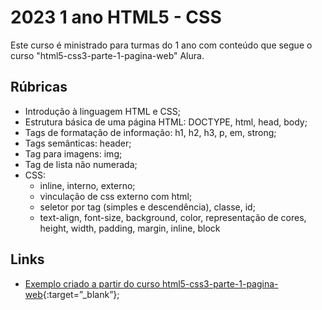 # 2023 1 ano HTML5 - CSS

Este curso é ministrado para turmas do 1 ano com conteúdo que segue o curso "html5-css3-parte-1-pagina-web" Alura.

## Rúbricas

* Introdução à linguagem HTML e CSS;
* Estrutura básica de uma página HTML: DOCTYPE, html, head, body;
* Tags de formatação de informação: h1, h2, h3, p, em, strong;
* Tags semânticas: header;
* Tag para imagens: img;
* Tag de lista não numerada;
* CSS:
  * inline, interno, externo;
  * vinculação de css externo com html;
  * seletor por tag (simples e descendência), classe, id;
  * text-align, font-size, background, color, representação de cores, height, width, padding, margin, inline, block

## Links

* [Exemplo criado a partir do curso html5-css3-parte-1-pagina-web](https://pfransozi.github.io/2023-1ANO-HTML5-CSS3/){:target=”_blank”};
